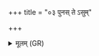 +++
title = "०३ पुनस् ते ऽसुम्"

+++
<details><summary>मूलम् (GR)</summary>

पुनस् ते ऽसुं पृथिवी ददातु  
पुनर् द्यौर् देवो पुनर् अन्तरिक्षम् । +++(devo punar- sandhi?, RV 10.59.7b dyáur devī́ púnar)+++  
पुनस् ते सोमस् तन्वं दधातु  
पुनः पूषा पथ्यां या स्वस्तिः ॥
</details>